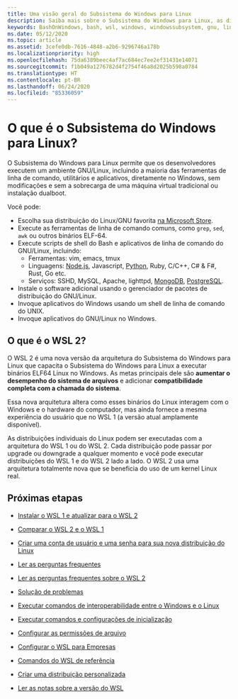 ```yaml
---
title: Uma visão geral do Subsistema do Windows para Linux
description: Saiba mais sobre o Subsistema do Windows para Linux, as diferentes versões e as maneiras pelas quais você pode usá-las.
keywords: BashOnWindows, bash, wsl, windows, windowssubsystem, gnu, linux
ms.date: 05/12/2020
ms.topic: article
ms.assetid: 3cefe0db-7616-4848-a2b6-9296746a178b
ms.localizationpriority: high
ms.openlocfilehash: 75da6389beec4af7ac684ec7ee2ef31431e14071
ms.sourcegitcommit: f1b049a1276782d4f2754f46a8d2025b598a0784
ms.translationtype: HT
ms.contentlocale: pt-BR
ms.lasthandoff: 06/24/2020
ms.locfileid: "85336059"
---
```

# <a name="what-is-the-windows-subsystem-for-linux"></a>O que é o Subsistema do Windows para Linux?

O Subsistema do Windows para Linux permite que os desenvolvedores executem um ambiente GNU/Linux, incluindo a maioria das ferramentas de linha de comando, utilitários e aplicativos, diretamente no Windows, sem modificações e sem a sobrecarga de uma máquina virtual tradicional ou instalação dualboot.

Você pode:

* Escolha sua distribuição do Linux/GNU favorita [na Microsoft Store](https://aka.ms/wslstore).
* Execute as ferramentas de linha de comando comuns, como `grep`, `sed`, `awk` ou outros binários ELF-64.
* Execute scripts de shell do Bash e aplicativos de linha de comando do GNU/Linux, incluindo:  
    * Ferramentas: vim, emacs, tmux
    * Linguagens: [Node.js](https://docs.microsoft.com/windows/nodejs/setup-on-wsl2), Javascript, [Python](https://docs.microsoft.com/windows/python/web-frameworks), Ruby, C/C++, C# & F#, Rust, Go etc.
    * Serviços: SSHD, MySQL, Apache, lighttpd, [MongoDB](https://docs.microsoft.com/windows/nodejs/databases), [PostgreSQL](https://docs.microsoft.com/windows/python/databases).
* Instale o software adicional usando o gerenciador de pacotes de distribuição do GNU/Linux.
* Invoque aplicativos do Windows usando um shell de linha de comando do UNIX.
* Invoque aplicativos do GNU/Linux no Windows.

## <a name="what-is-wsl-2"></a>O que é o WSL 2?

O WSL 2 é uma nova versão da arquitetura do Subsistema do Windows para Linux que capacita o Subsistema do Windows para Linux a executar binários ELF64 Linux no Windows. As metas principais dele são **aumentar o desempenho do sistema de arquivos** e adicionar **compatibilidade completa com a chamada do sistema**.

Essa nova arquitetura altera como esses binários do Linux interagem com o Windows e o hardware do computador, mas ainda fornece a mesma experiência do usuário que no WSL 1 (a versão atual amplamente disponível).

As distribuições individuais do Linux podem ser executadas com a arquitetura do WSL 1 ou do WSL 2. Cada distribuição pode passar por upgrade ou downgrade a qualquer momento e você pode executar distribuições do WSL 1 e do WSL 2 lado a lado. O WSL 2 usa uma arquitetura totalmente nova que se beneficia do uso de um kernel Linux real.

## <a name="next-steps"></a>Próximas etapas

* [Instalar o WSL 1 e atualizar para o WSL 2](./install-win10.md)

* [Comparar o WSL 2 e o WSL 1](./compare-versions.md)

* [Criar uma conta de usuário e uma senha para sua nova distribuição do Linux](./user-support.md)

* [Ler as perguntas frequentes](./faq.md)

* [Ler as perguntas frequentes sobre o WSL 2](./wsl2-faq.md)

* [Solução de problemas](./troubleshooting.md)

* [Executar comandos de interoperabilidade entre o Windows e o Linux](./interop.md)

* [Executar comandos e configurações de inicialização](./wsl-config.md)

* [Configurar as permissões de arquivo](./file-permissions.md)

* [Configurar o WSL para Empresas](./enterprise.md)

* [Comandos do WSL de referência](./reference.md)

* [Criar uma distribuição personalizada](./build-custom-distro.md)

* [Ler as notas sobre a versão do WSL](./release-notes.md)

